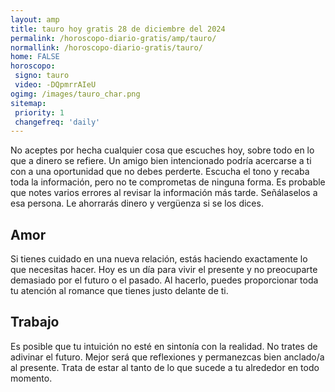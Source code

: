 ```yaml
---
layout: amp
title: tauro hoy gratis 28 de diciembre del 2024 
permalink: /horoscopo-diario-gratis/amp/tauro/
normallink: /horoscopo-diario-gratis/tauro/
home: FALSE
horoscopo:
 signo: tauro
 video: -DQpmrrAIeU
ogimg: /images/tauro_char.png
sitemap:
 priority: 1
 changefreq: 'daily'
---
```



No aceptes por hecha cualquier cosa que escuches hoy, sobre todo en lo que a dinero se refiere. Un amigo bien intencionado podría acercarse a ti con a una oportunidad que no debes perderte. Escucha el tono y recaba toda la información, pero no te comprometas de ninguna forma. Es probable que notes varios errores al revisar la información más tarde. Señálaselos a esa persona. Le ahorrarás dinero y vergüenza si se los dices.

## Amor

Si tienes cuidado en una nueva relación, estás haciendo exactamente lo que necesitas hacer. Hoy es un día para vivir el presente y no preocuparte demasiado por el futuro o el pasado. Al hacerlo, puedes proporcionar toda tu atención al romance que tienes justo delante de ti.

## Trabajo

Es posible que tu intuición no esté en sintonía con la realidad. No trates de adivinar el futuro. Mejor será que reflexiones y permanezcas bien anclado/a al presente. Trata de estar al tanto de lo que sucede a tu alrededor en todo momento.